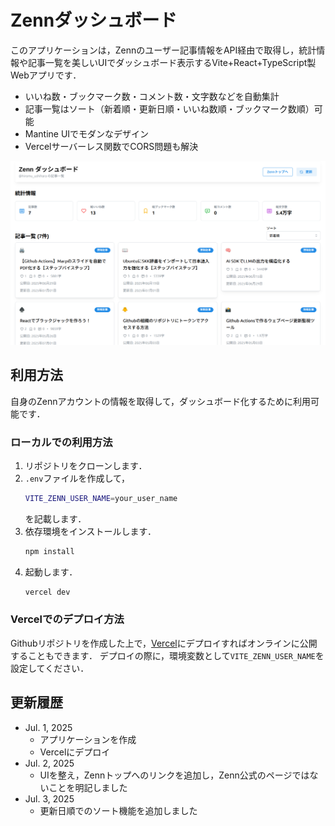 # Zennダッシュボード

このアプリケーションは，Zennのユーザー記事情報をAPI経由で取得し，統計情報や記事一覧を美しいUIでダッシュボード表示するVite+React+TypeScript製Webアプリです．

- いいね数・ブックマーク数・コメント数・文字数などを自動集計
- 記事一覧はソート（新着順・更新日順・いいね数順・ブックマーク数順）可能
- Mantine UIでモダンなデザイン
- Vercelサーバーレス関数でCORS問題も解決

![デプロイ画面サンプル](src/assets/image.png)

## 利用方法
自身のZennアカウントの情報を取得して，ダッシュボード化するために利用可能です．

### ローカルでの利用方法

1. リポジトリをクローンします．
1. `.env`ファイルを作成して，
    ```bash
    VITE_ZENN_USER_NAME=your_user_name
    ```
    を記載します．
1. 依存環境をインストールします．
    ```bash
    npm install
    ```
1. 起動します．
    ```bash
    vercel dev
    ```

### Vercelでのデプロイ方法

Githubリポジトリを作成した上で，[Vercel](https://vercel.com/)にデプロイすればオンラインに公開することもできます．
デプロイの際に，環境変数として`VITE_ZENN_USER_NAME`を設定してください．


## 更新履歴
- Jul. 1, 2025
    - アプリケーションを作成
    - Vercelにデプロイ
- Jul. 2, 2025
    - UIを整え，Zennトップへのリンクを追加し，Zenn公式のページではないことを明記しました
- Jul. 3, 2025
    - 更新日順でのソート機能を追加しました